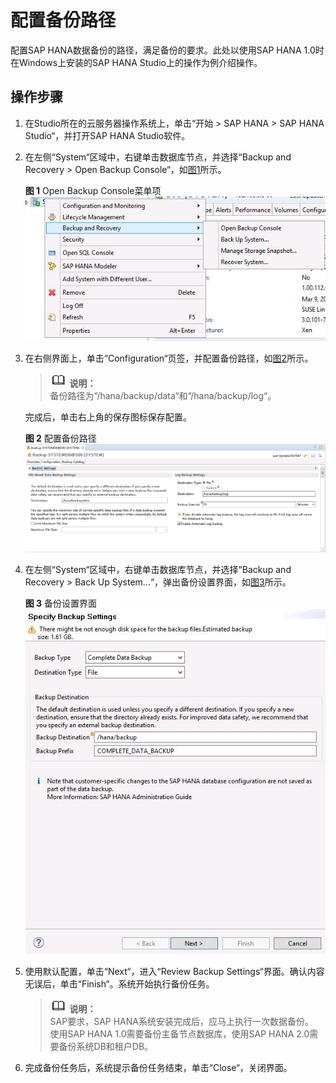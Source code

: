 # 配置备份路径<a name="saphana_02_0049"></a>

配置SAP HANA数据备份的路径，满足备份的要求。此处以使用SAP  HANA 1.0时在Windows上安装的SAP HANA Studio上的操作为例介绍操作。

## 操作步骤<a name="saphana_02_0037_section3467017983344"></a>

1.  在Studio所在的云服务器操作系统上，单击“开始  \>  SAP HANA  \>  SAP HANA Studio“，并打开SAP HANA Studio软件。
2.  在左侧“System“区域中，右键单击数据库节点，并选择“Backup and Recovery  \>  Open Backup Console“，如[图1](#saphana_02_0037_fig5545122222451)所示。

    **图 1**  Open Backup Console菜单项<a name="saphana_02_0037_fig5545122222451"></a>  
    ![](figures/Open-Backup-Console菜单项.jpg "Open-Backup-Console菜单项")

3.  在右侧界面上，单击“Configuration“页签，并配置备份路径，如[图2](#saphana_02_0037_fig32768109222451)所示。

    >![](public_sys-resources/icon-note.gif) **说明：**   
    >备份路径为“/hana/backup/data“和“/hana/backup/log“。  

    完成后，单击右上角的保存图标保存配置。

    **图 2**  配置备份路径<a name="saphana_02_0037_fig32768109222451"></a>  
    ![](figures/配置备份路径.png "配置备份路径")

4.  在左侧“System“区域中，右键单击数据库节点，并选择“Backup and Recovery  \>  Back Up System...“，弹出备份设置界面，如[图3](#saphana_02_0037_fig30580092222451)所示。

    **图 3**  备份设置界面<a name="saphana_02_0037_fig30580092222451"></a>  
    ![](figures/备份设置界面.jpg "备份设置界面")

5.  使用默认配置，单击“Next“，进入“Review Backup Settings“界面。确认内容无误后，单击“Finish“。系统开始执行备份任务。

    >![](public_sys-resources/icon-note.gif) **说明：**   
    >SAP要求，SAP HANA系统安装完成后，应马上执行一次数据备份。  
    >使用SAP HANA 1.0需要备份主备节点数据库，使用SAP HANA 2.0需要备份系统DB和租户DB。  

6.  完成备份任务后，系统提示备份任务结束，单击“Close“，关闭界面。

